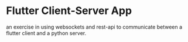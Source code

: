 # Flutter Client-Server App

an exercise in using websockets and rest-api to communicate between a flutter client and a python server.
